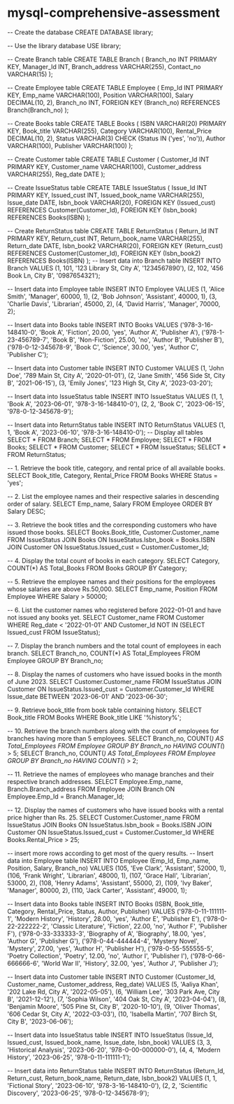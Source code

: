 # mysql-comprehensive-assessment
-- Create the database
CREATE DATABASE library;

-- Use the library database
USE library;

-- Create Branch table
CREATE TABLE Branch (
    Branch_no INT PRIMARY KEY,
    Manager_Id INT,
    Branch_address VARCHAR(255),
    Contact_no VARCHAR(15)
);

-- Create Employee table
CREATE TABLE Employee (
    Emp_Id INT PRIMARY KEY,
    Emp_name VARCHAR(100),
    Position VARCHAR(100),
    Salary DECIMAL(10, 2),
    Branch_no INT,
    FOREIGN KEY (Branch_no) REFERENCES Branch(Branch_no)
);

-- Create Books table
CREATE TABLE Books (
    ISBN VARCHAR(20) PRIMARY KEY,
    Book_title VARCHAR(255),
    Category VARCHAR(100),
    Rental_Price DECIMAL(10, 2),
    Status VARCHAR(3) CHECK (Status IN ('yes', 'no')),
    Author VARCHAR(100),
    Publisher VARCHAR(100)
);

-- Create Customer table
CREATE TABLE Customer (
    Customer_Id INT PRIMARY KEY,
    Customer_name VARCHAR(100),
    Customer_address VARCHAR(255),
    Reg_date DATE
);

-- Create IssueStatus table
CREATE TABLE IssueStatus (
    Issue_Id INT PRIMARY KEY,
    Issued_cust INT,
    Issued_book_name VARCHAR(255),
    Issue_date DATE,
    Isbn_book VARCHAR(20),
    FOREIGN KEY (Issued_cust) REFERENCES Customer(Customer_Id),
    FOREIGN KEY (Isbn_book) REFERENCES Books(ISBN)
);

-- Create ReturnStatus table
CREATE TABLE ReturnStatus (
    Return_Id INT PRIMARY KEY,
    Return_cust INT,
    Return_book_name VARCHAR(255),
    Return_date DATE,
    Isbn_book2 VARCHAR(20),
    FOREIGN KEY (Return_cust) REFERENCES Customer(Customer_Id),
    FOREIGN KEY (Isbn_book2) REFERENCES Books(ISBN)
);
-- Insert data into Branch table
INSERT INTO Branch VALUES
(1, 101, '123 Library St, City A', '1234567890'),
(2, 102, '456 Book Ln, City B', '0987654321');

-- Insert data into Employee table
INSERT INTO Employee VALUES
(1, 'Alice Smith', 'Manager', 60000, 1),
(2, 'Bob Johnson', 'Assistant', 40000, 1),
(3, 'Charlie Davis', 'Librarian', 45000, 2),
(4, 'David Harris', 'Manager', 70000, 2);

-- Insert data into Books table
INSERT INTO Books VALUES
('978-3-16-148410-0', 'Book A', 'Fiction', 20.00, 'yes', 'Author A', 'Publisher A'),
('978-1-23-456789-7', 'Book B', 'Non-Fiction', 25.00, 'no', 'Author B', 'Publisher B'),
('978-0-12-345678-9', 'Book C', 'Science', 30.00, 'yes', 'Author C', 'Publisher C');

-- Insert data into Customer table
INSERT INTO Customer VALUES
(1, 'John Doe', '789 Main St, City A', '2020-01-01'),
(2, 'Jane Smith', '456 Side St, City B', '2021-06-15'),
(3, 'Emily Jones', '123 High St, City A', '2023-03-20');

-- Insert data into IssueStatus table
INSERT INTO IssueStatus VALUES
(1, 1, 'Book A', '2023-06-01', '978-3-16-148410-0'),
(2, 2, 'Book C', '2023-06-15', '978-0-12-345678-9');

-- Insert data into ReturnStatus table
INSERT INTO ReturnStatus VALUES
(1, 1, 'Book A', '2023-06-10', '978-3-16-148410-0');
-- Display all tables 
SELECT * FROM Branch;
SELECT * FROM Employee;
SELECT * FROM Books;
SELECT * FROM Customer;
SELECT * FROM IssueStatus;
SELECT * FROM ReturnStatus;

-- 1. Retrieve the book title, category, and rental price of all available books.
SELECT Book_title, Category, Rental_Price
FROM Books
WHERE Status = 'yes';

-- 2. List the employee names and their respective salaries in descending order of salary.
SELECT Emp_name, Salary
FROM Employee
ORDER BY Salary DESC;

-- 3. Retrieve the book titles and the corresponding customers who have issued those books.
SELECT Books.Book_title, Customer.Customer_name
FROM IssueStatus
JOIN Books ON IssueStatus.Isbn_book = Books.ISBN
JOIN Customer ON IssueStatus.Issued_cust = Customer.Customer_Id;

-- 4. Display the total count of books in each category.
SELECT Category, COUNT(*) AS Total_Books
FROM Books
GROUP BY Category;

-- 5. Retrieve the employee names and their positions for the employees whose salaries are above Rs.50,000.
SELECT Emp_name, Position
FROM Employee
WHERE Salary > 50000;

-- 6. List the customer names who registered before 2022-01-01 and have not issued any books yet.
SELECT Customer_name
FROM Customer
WHERE Reg_date < '2022-01-01'
  AND Customer_Id NOT IN (SELECT Issued_cust FROM IssueStatus);

-- 7. Display the branch numbers and the total count of employees in each branch.
SELECT Branch_no, COUNT(*) AS Total_Employees
FROM Employee
GROUP BY Branch_no;

-- 8. Display the names of customers who have issued books in the month of June 2023.
SELECT Customer.Customer_name
FROM IssueStatus
JOIN Customer ON IssueStatus.Issued_cust = Customer.Customer_Id
WHERE Issue_date BETWEEN '2023-06-01' AND '2023-06-30';

-- 9. Retrieve book_title from book table containing history.
SELECT Book_title
FROM Books
WHERE Book_title LIKE '%history%';

-- 10. Retrieve the branch numbers along with the count of employees for branches having more than 5 employees.
SELECT Branch_no, COUNT(*) AS Total_Employees
FROM Employee
GROUP BY Branch_no
HAVING COUNT(*) > 5;
SELECT Branch_no, COUNT(*) AS Total_Employees
FROM Employee
GROUP BY Branch_no
HAVING COUNT(*) > 2;

-- 11. Retrieve the names of employees who manage branches and their respective branch addresses.
SELECT Employee.Emp_name, Branch.Branch_address
FROM Employee
JOIN Branch ON Employee.Emp_Id = Branch.Manager_Id;


-- 12. Display the names of customers who have issued books with a rental price higher than Rs. 25.
SELECT Customer.Customer_name
FROM IssueStatus
JOIN Books ON IssueStatus.Isbn_book = Books.ISBN
JOIN Customer ON IssueStatus.Issued_cust = Customer.Customer_Id
WHERE Books.Rental_Price > 25;

-- insert more rows according to get most of the query results.
-- Insert data into Employee table
INSERT INTO Employee (Emp_Id, Emp_name, Position, Salary, Branch_no) VALUES
(105, 'Eve Clark', 'Assistant', 52000, 1),
(106, 'Frank Wright', 'Librarian', 48000, 1),
(107, 'Grace Hall', 'Librarian', 53000, 2),
(108, 'Henry Adams', 'Assistant', 55000, 2),
(109, 'Ivy Baker', 'Manager', 80000, 2),
(110, 'Jack Carter', 'Assistant', 49000, 1);

-- Insert data into Books table
INSERT INTO Books (ISBN, Book_title, Category, Rental_Price, Status, Author, Publisher) VALUES
('978-0-11-111111-1', 'Modern History', 'History', 28.00, 'yes', 'Author E', 'Publisher E'),
('978-0-22-222222-2', 'Classic Literature', 'Fiction', 22.00, 'no', 'Author F', 'Publisher F'),
('978-0-33-333333-3', 'Biography of A', 'Biography', 18.00, 'yes', 'Author G', 'Publisher G'),
('978-0-44-444444-4', 'Mystery Novel', 'Mystery', 27.00, 'yes', 'Author H', 'Publisher H'),
('978-0-55-555555-5', 'Poetry Collection', 'Poetry', 12.00, 'no', 'Author I', 'Publisher I'),
('978-0-66-666666-6', 'World War II', 'History', 32.00, 'yes', 'Author J', 'Publisher J');

-- Insert data into Customer table
INSERT INTO Customer (Customer_Id, Customer_name, Customer_address, Reg_date) VALUES
(5, 'Aaliya Khan', '202 Lake Rd, City A', '2022-05-05'),
(6, 'William Lee', '303 Park Ave, City B', '2021-12-12'),
(7, 'Sophia Wilson', '404 Oak St, City A', '2023-04-04'),
(8, 'Benjamin Moore', '505 Pine St, City B', '2020-10-10'),
(9, 'Oliver Thomas', '606 Cedar St, City A', '2022-03-03'),
(10, 'Isabella Martin', '707 Birch St, City B', '2023-06-06');

-- Insert data into IssueStatus table
INSERT INTO IssueStatus (Issue_Id, Issued_cust, Issued_book_name, Issue_date, Isbn_book) VALUES
(3, 3, 'Historical Analysis', '2023-06-20', '978-0-00-000000-0'),
(4, 4, 'Modern History', '2023-06-25', '978-0-11-111111-1');

-- Insert data into ReturnStatus table
INSERT INTO ReturnStatus (Return_Id, Return_cust, Return_book_name, Return_date, Isbn_book2) VALUES
(1, 1, 'Fictional Story', '2023-06-10', '978-3-16-148410-0'),
(2, 2, 'Scientific Discovery', '2023-06-25', '978-0-12-345678-9');

